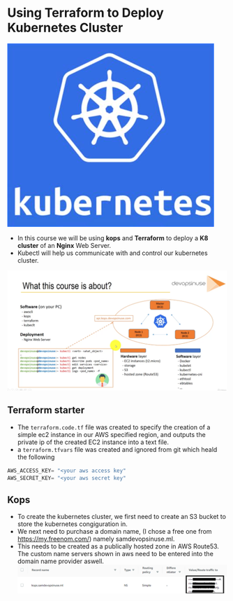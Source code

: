# Using Terraform to Deploy Kubernetes Cluster
![](img/k8.jpg)

- In this course we will be using **kops** and **Terraform** to deploy a **K8 cluster** of an **Nginx** Web Server.
- Kubectl will help us communicate with and control our kubernetes cluster.

![](img/Whatisthecourseabout.png)

## Terraform starter

- The `terraform.code.tf` file was created to specify the creation of a simple ec2 instance in our AWS specified region, and outputs the private ip of the created EC2 instance into a text file.
- a `terraform.tfvars` file was created and ignored from git which heald the following
```tfvars
AWS_ACCESS_KEY= "<your aws access key"
AWS_SECRET_KEY= "<your aws secret key"
```

## Kops
- To create the kubernetes cluster, we first need to create an S3 bucket to store the kubernetes congiguration in.
- We next need to purchase a domain name, (I chose a free one from https://my.freenom.com/) namely samdevopsinuse.ml.
- This needs to be created as a publically hosted zone in AWS Route53. The custom name servers shown in aws need to be entered into the domain name provider aswell.
![](img/route53.png)

